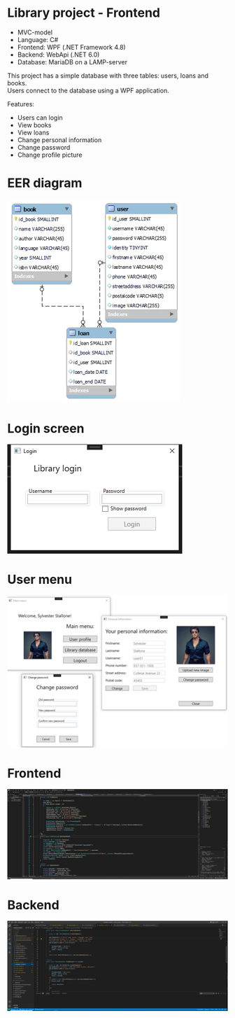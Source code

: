 # Library project - Frontend


- MVC-model
- Language: C#
- Frontend: WPF (.NET Framework 4.8)
- Backend: WebApi (.NET 6.0)
- Database: MariaDB on a LAMP-server

This project has a simple database with three tables: users, loans and books.<br>Users connect to the database using a WPF application.

Features:
- Users can login
- View books
- View loans
- Change personal information
- Change password
- Change profile picture

# EER diagram
<img src=Images/library_project.png>

# Login screen
<img src=Images/UI_03.png>

# User menu
<img src=Images/UI_01.png>

# Frontend
<img src=Images/Frontend.png>

# Backend
<img src=Images/Backend.png>